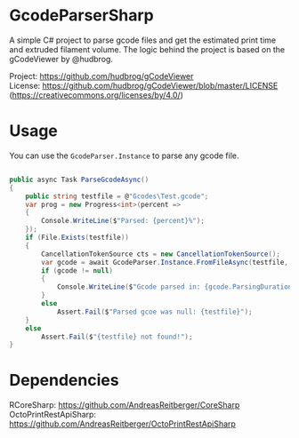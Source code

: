 # GcodeParserSharp
A simple C# project to parse gcode files and get the estimated print time and extruded filament volume.
The logic behind the project is based on the gCodeViewer by @hudbrog.

Project: https://github.com/hudbrog/gCodeViewer </br>
License: https://github.com/hudbrog/gCodeViewer/blob/master/LICENSE (https://creativecommons.org/licenses/by/4.0/)

# Usage
You can use the `GcodeParser.Instance` to parse any gcode file.
```csharp

public async Task ParseGcodeAsync()
{
    public string testfile = @"Gcodes\Test.gcode";
    var prog = new Progress<int>(percent =>
    {
        Console.WriteLine($"Parsed: {percent}%");
    });
    if (File.Exists(testfile))
    {
        CancellationTokenSource cts = new CancellationTokenSource();
        var gcode = await GcodeParser.Instance.FromFileAsync(testfile, prog, cts.Token, false);
        if (gcode != null)
        {
            Console.WriteLine($"Gcode parsed in: {gcode.ParsingDuration}");
        }
        else
            Assert.Fail($"Parsed gcoe was null: {testfile}");
    }
    else
        Assert.Fail($"{testfile} not found!");
}
```

# Dependencies
RCoreSharp: https://github.com/AndreasReitberger/CoreSharp </br>
OctoPrintRestApiSharp: https://github.com/AndreasReitberger/OctoPrintRestApiSharp
